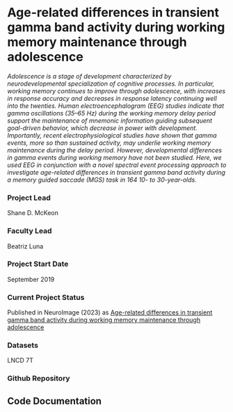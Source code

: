 <br>

# Age-related differences in transient gamma band activity during working memory maintenance through adolescence

*Adolescence is a stage of development characterized by neurodevelopmental specialization of cognitive processes. In particular, working memory continues to improve through adolescence, with increases in response accuracy and decreases in response latency continuing well into the twenties. Human electroencephalogram (EEG) studies indicate that gamma oscillations (35–65 Hz) during the working memory delay period support the maintenance of mnemonic information guiding subsequent goal-driven behavior, which decrease in power with development. Importantly, recent electrophysiological studies have shown that gamma events, more so than sustained activity, may underlie working memory maintenance during the delay period. However, developmental differences in gamma events during working memory have not been studied. Here, we used EEG in conjunction with a novel spectral event processing approach to investigate age-related differences in transient gamma band activity during a memory guided saccade (MGS) task in 164 10- to 30-year-olds.*

### Project Lead
Shane D. McKeon

### Faculty Lead
Beatriz Luna 

### Project Start Date
September 2019

### Current Project Status
Published in NeuroImage (2023) as [Age-related differences in transient gamma band activity during working memory maintenance through adolescence](https://www.sciencedirect.com/science/article/pii/S1053811923002586?via%3Dihub)

### Datasets
LNCD 7T

### Github Repository

## Code Documentation
